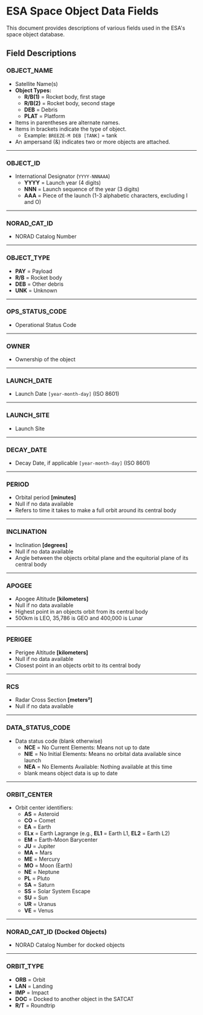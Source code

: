 # ESA Space Object Data Fields

This document provides descriptions of various fields used in the ESA's space object database.

## Field Descriptions

### **OBJECT_NAME**  
- Satellite Name(s)  
- **Object Types:**
  - **R/B(1)** = Rocket body, first stage  
  - **R/B(2)** = Rocket body, second stage  
  - **DEB** = Debris  
  - **PLAT** = Platform  
- Items in parentheses are alternate names.  
- Items in brackets indicate the type of object.  
  - Example: `BREEZE-M DEB [TANK]` = tank  
- An ampersand (&) indicates two or more objects are attached.

---

### **OBJECT_ID**  
- International Designator (`YYYY-NNNAAA`)  
  - **YYYY** = Launch year (4 digits)  
  - **NNN** = Launch sequence of the year (3 digits)  
  - **AAA** = Piece of the launch (1-3 alphabetic characters, excluding I and O)  

---

### **NORAD_CAT_ID**  
- NORAD Catalog Number  

---

### **OBJECT_TYPE**  
- **PAY** = Payload  
- **R/B** = Rocket body  
- **DEB** = Other debris  
- **UNK** = Unknown  

---

### **OPS_STATUS_CODE**  
- Operational Status Code  

---

### **OWNER**  
- Ownership of the object  

---

### **LAUNCH_DATE**  
- Launch Date `[year-month-day]` (ISO 8601)  

---

### **LAUNCH_SITE**  
- Launch Site  

---

### **DECAY_DATE**  
- Decay Date, if applicable `[year-month-day]` (ISO 8601)  

---

### **PERIOD**  
- Orbital period **[minutes]**  
- Null if no data available
- Refers to time it takes to make a full orbit around its central body  

---

### **INCLINATION**  
- Inclination **[degrees]**  
- Null if no data available
- Angle between the objects orbital plane and the equitorial plane of its central body  

---

### **APOGEE**  
- Apogee Altitude **[kilometers]**  
- Null if no data available  
- Highest point in an objects orbit from its central body
- 500km is LEO, 35,786 is GEO and 400,000 is Lunar

---

### **PERIGEE**  
- Perigee Altitude **[kilometers]**  
- Null if no data available 
- Closest point in an objects orbit to its central body 

---

### **RCS**  
- Radar Cross Section **[meters²]**  
- Null if no data available  

---

### **DATA_STATUS_CODE**  
- Data status code (blank otherwise)  
  - **NCE** = No Current Elements: Means not up to date
  - **NIE** = No Initial Elements: Means no orbital data available since launch  
  - **NEA** = No Elements Available: Nothing available at this time
  - blank means object data is up to date

---

### **ORBIT_CENTER**  
- Orbit center identifiers:  
  - **AS** = Asteroid  
  - **CO** = Comet  
  - **EA** = Earth  
  - **ELx** = Earth Lagrange (e.g., **EL1** = Earth L1, **EL2** = Earth L2)  
  - **EM** = Earth-Moon Barycenter  
  - **JU** = Jupiter  
  - **MA** = Mars  
  - **ME** = Mercury  
  - **MO** = Moon (Earth)  
  - **NE** = Neptune  
  - **PL** = Pluto  
  - **SA** = Saturn  
  - **SS** = Solar System Escape  
  - **SU** = Sun  
  - **UR** = Uranus  
  - **VE** = Venus  

---

### **NORAD_CAT_ID (Docked Objects)**  
- NORAD Catalog Number for docked objects  

---

### **ORBIT_TYPE**  
- **ORB** = Orbit  
- **LAN** = Landing  
- **IMP** = Impact  
- **DOC** = Docked to another object in the SATCAT  
- **R/T** = Roundtrip  
